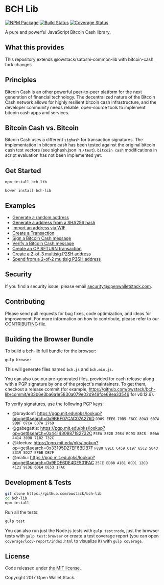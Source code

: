 BCH Lib
=======

[![NPM Package](https://img.shields.io/npm/v/@owstack/bch-lib.svg?style=flat-square)](https://www.npmjs.org/package/@owstack/bch-lib)
[![Build Status](https://img.shields.io/travis/owstack/bch-lib.svg?branch=master&style=flat-square)](https://travis-ci.org/owstack/bch-lib)
[![Coverage Status](https://img.shields.io/coveralls/owstack/bch-lib.svg?style=flat-square)](https://coveralls.io/r/owstack/bch-lib)

A pure and powerful JavaScript Bitcoin Cash library.

## What this provides

This repository extends @owstack/satoshi-common-lib with bitcoin-cash fork changes

## Principles

Bitcoin Cash is an other powerful peer-to-peer platform for the next generation of financial technology. The decentralized nature of the Bitcoin Cash network allows for highly resilient bitcoin cash infrastructure, and the developer community needs reliable, open-source tools to implement bitcoin cash apps and services.

## Bitcoin Cash vs. Bitcoin

Bitcoin Cash uses a different `sighash` for transaction signatures. The implementation in bitcore cash has been tested against the original bitcoin cash test vectors (see sighash.json in `/test`). `bitcoin cash` modifications in script evaluation has not been implemented yet.

## Get Started

```
npm install bch-lib
```

```
bower install bch-lib
```

## Examples

* [Generate a random address](https://github.com/owstack/bch-lib/blob/master/docs/examples.md#generate-a-random-address)
* [Generate a address from a SHA256 hash](https://github.com/owstack/bch-lib/blob/master/docs/examples.md#generate-a-address-from-a-sha256-hash)
* [Import an address via WIF](https://github.com/owstack/bch-lib/blob/master/docs/examples.md#import-an-address-via-wif)
* [Create a Transaction](https://github.com/owstack/bch-lib/blob/master/docs/examples.md#create-a-transaction)
* [Sign a Bitcoin Cash message](https://github.com/owstack/bch-lib/blob/master/docs/examples.md#sign-a-bitcoin-cash-message)
* [Verify a Bitcoin Cash message](https://github.com/owstack/bch-lib/blob/master/docs/examples.md#verify-a-bitcoin-cash-message)
* [Create an OP RETURN transaction](https://github.com/owstack/bch-lib/blob/master/docs/examples.md#create-an-op-return-transaction)
* [Create a 2-of-3 multisig P2SH address](https://github.com/owstack/bch-lib/blob/master/docs/examples.md#create-a-2-of-3-multisig-p2sh-address)
* [Spend from a 2-of-2 multisig P2SH address](https://github.com/owstack/bch-lib/blob/master/docs/examples.md#spend-from-a-2-of-2-multisig-p2sh-address)


## Security

If you find a security issue, please email security@openwalletstack.com.

## Contributing

Please send pull requests for bug fixes, code optimization, and ideas for improvement. For more information on how to contribute, please refer to our [CONTRIBUTING](https://github.com/owstack/bch-lib/blob/master/CONTRIBUTING.md) file.

## Building the Browser Bundle

To build a bch-lib full bundle for the browser:

```sh
gulp browser
```

This will generate files named `bch.js` and `bch.min.js`.

You can also use our pre-generated files, provided for each release along with a PGP signature by one of the project's maintainers. To get them, checkout a release commit (for example, https://github.com/owstack/bch-lib/commit/e33b6e3ba6a1e5830a079e02d949fce69ea33546 for v0.12.6).

To verify signatures, use the following PGP keys:
- @braydonf: https://pgp.mit.edu/pks/lookup?op=get&search=0x9BBF07CAC07A276D `D909 EFE6 70B5 F6CC 89A3 607A 9BBF 07CA C07A 276D`
- @gabegattis: https://pgp.mit.edu/pks/lookup?op=get&search=0x441430987182732C `F3EA 8E28 29B4 EC93 88CB  B0AA 4414 3098 7182 732C`
- @kleetus: https://pgp.mit.edu/pks/lookup?op=get&search=0x33195D27EF6BDB7F `F8B0 891C C459 C197 65C2 5043 3319 5D27 EF6B DB7F`
- @matiu: https://pgp.mit.edu/pks/lookup?op=get&search=0x9EDE6DE4DE531FAC `25CE ED88 A1B1 0CD1 12CD  4121 9EDE 6DE4 DE53 1FAC`


## Development & Tests

```sh
git clone https://github.com/owstack/bch-lib
cd bch-lib
npm install
```

Run all the tests:

```sh
gulp test
```

You can also run just the Node.js tests with `gulp test:node`, just the browser tests with `gulp test:browser`
or create a test coverage report (you can open `coverage/lcov-report/index.html` to visualize it) with `gulp coverage`.

## License

Code released under [the MIT license](https://github.com/owstack/bch-lib/blob/master/LICENSE).

Copyright 2017 Open Wallet Stack.
